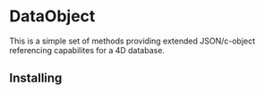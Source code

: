 # DataObject

This is a simple set of methods providing extended JSON/c-object referencing capabilites for a 4D database. 

## Installing
